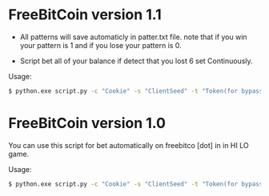 # FreeBitCoin version 1.1

- All patterns will save automaticly in patter.txt file.
note that if you win your pattern is 1 and if you lose your pattern is 0.

- Script bet all of your balance if detect that you lost 6 set Continuously.

Usage:

```sh
$ python.exe script.py -c "Cookie" -s "ClientSeed" -t "Token(for bypassing cloudflare)"
```

# FreeBitCoin version 1.0

You can use this script for bet automatically on freebitco [dot] in in HI LO game.

Usage:

```sh
$ python.exe script.py -c "Cookie" -s "ClientSeed" -t "Token(for bypassing cloudflare)"
```